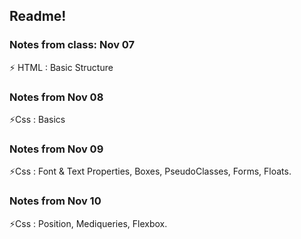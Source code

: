 
##  Readme!
### Notes from class: Nov 07
  ⚡ HTML : Basic Structure  
### Notes from Nov 08 
  ⚡Css : Basics
### Notes from Nov 09 
  ⚡Css : Font & Text Properties, Boxes, PseudoClasses, Forms, Floats.
### Notes from Nov 10
  ⚡Css : Position, Mediqueries, Flexbox.



